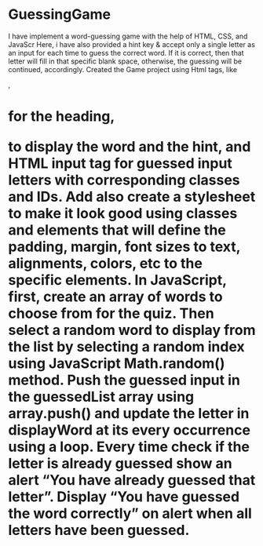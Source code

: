 # GuessingGame
I have implement a word-guessing game with the help of HTML, CSS, and JavaScr
Here, i have also provided a hint key & accept only a single letter as an input for each time to guess the correct word. If it is correct, then that letter will fill in that specific blank space, otherwise, the guessing will be continued, accordingly.
Created the Game project using Html tags,  like <div>, <h1> for the heading, <p> to display the word and the hint, and HTML input tag for guessed input letters with corresponding classes and IDs.
Add also create a stylesheet to make it look good using classes and elements that will define the padding, margin, font sizes to text, alignments, colors, etc to the specific elements.
In JavaScript, first, create an array of words to choose from for the quiz.
Then select a random word to display from the list by selecting a random index using JavaScript Math.random() method.
Push the guessed input in the guessedList array using array.push() and update the letter in displayWord at its every occurrence using a loop.
Every time check if the letter is already guessed show an alert “You have already guessed that letter”.
Display “You have guessed the word correctly” on alert when all letters have been guessed.
